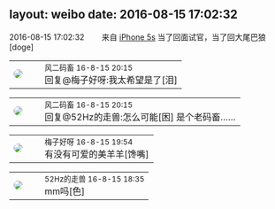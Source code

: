 layout: weibo
date: 2016-08-15 17:02:32
---
<meta name="referrer" content="no-referrer" />

2016-08-15 17:02:32  &nbsp;&nbsp;&nbsp;&nbsp;&nbsp;&nbsp; 来自 <a href="sinaweibo://customweibosource" rel="nofollow">iPhone 5s</a>
当了回面试官，当了回大尾巴狼[doge] ​​​

<table style="width: 100%;">
  <tr>
    <td style="width: 40px;"><img style="border-radius:50%" src="https://tva3.sinaimg.cn/crop.0.0.639.639.50/6d2a6003jw8f3idy69w2gj20hs0hrt9g.jpg?KID=imgbed,tva&Expires=1624465776&ssig=nnJ7H050ea"></td>
    <td colspan="2"><small>风二码畜 16-8-15 20:15</small><br/>回复@梅子好呀:我太希望是了[泪]</td>
  </tr>
</table>

<table style="width: 100%;">
  <tr>
    <td style="width: 40px;"><img style="border-radius:50%" src="https://tva3.sinaimg.cn/crop.0.0.639.639.50/6d2a6003jw8f3idy69w2gj20hs0hrt9g.jpg?KID=imgbed,tva&Expires=1624465776&ssig=nnJ7H050ea"></td>
    <td colspan="2"><small>风二码畜 16-8-15 20:15</small><br/>回复@52Hz的走兽:怎么可能[困] 是个老码畜……</td>
  </tr>
</table>

<table style="width: 100%;">
  <tr>
    <td style="width: 40px;"><img style="border-radius:50%" src="https://tva3.sinaimg.cn/crop.0.0.180.180.50/abefb5b0jw1e8qgp5bmzyj2050050aa8.jpg?KID=imgbed,tva&Expires=1624465776&ssig=2k3qH2Dx9B"></td>
    <td colspan="2"><small>梅子好呀 16-8-15 19:54</small><br/>有没有可爱的美羊羊[馋嘴]</td>
  </tr>
</table>

<table style="width: 100%;">
  <tr>
    <td style="width: 40px;"><img style="border-radius:50%" src="https://tva4.sinaimg.cn/crop.0.0.180.180.50/8beaf773jw1e8qgp5bmzyj2050050aa8.jpg?KID=imgbed,tva&Expires=1624465776&ssig=JN6sJ9odvy"></td>
    <td colspan="2"><small>52Hz的走兽 16-8-15 18:35</small><br/>mm吗[色]</td>
  </tr>
</table>
